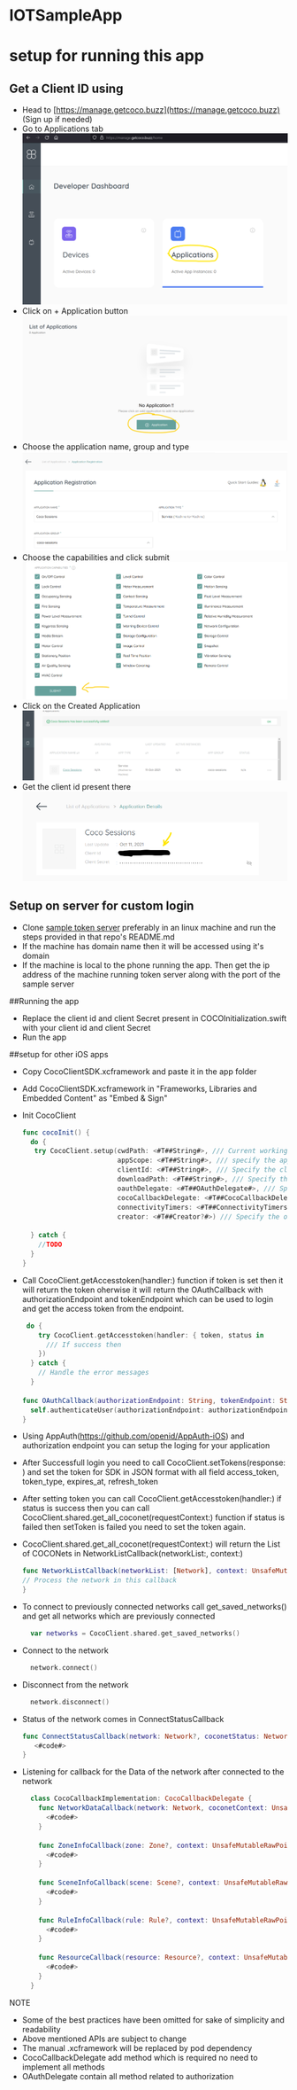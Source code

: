 # IOTSampleApp

# setup for running this app

## Get a Client ID using

- Head to [https://manage.getcoco.buzz](https://manage.getcoco.buzz) (Sign up if needed)
- Go to Applications tab
  ![step 1](docs/Images/1.png?raw=true "Client ID Step 1")
- Click on + Application button
  ![step 2](docs/Images/2.png?raw=true "Client ID Step 2")
- Choose the application name, group and type
  ![step 3](docs/Images/3.png?raw=true "Client ID Step 3")
- Choose the capabilities and click submit
  ![step 4](docs/Images/4.png?raw=true "Client ID Step 4")
- Click on the Created Application
  ![step 5](docs/Images/5.png?raw=true "Client ID Step 5")
- Get the client id present there
  ![step 6](docs/Images/6.png?raw=true "Client ID Step 6")

## Setup on server for custom login
- Clone [sample token server](https://github.com/elear-solutions/nodesampletokenserver)
  preferably in an linux machine and run the steps provided in that repo's README.md
- If the machine has domain name then it will be accessed using it's domain
- If the machine is local to the phone running the app. Then get the ip address of the machine
  running token server along with the port of the sample server

##Running the app
- Replace the client id and client Secret present in COCOInitialization.swift with your client id and client Secret 
- Run the app


##setup for other iOS apps
- Copy CocoClientSDK.xcframework and paste it in the app folder
- Add CocoClientSDK.xcframework in "Frameworks, Libraries and Embedded Content" as "Embed & Sign"
- Init CocoClient
  ```swift
  func cocoInit() {
    do {
     try CocoClient.setup(cwdPath: <#T##String#>, /// Current working directory for app 
                          appScope: <#T##String#>, /// specify the app capability access list in json format like: "{\"appCapabilities\": [Specify the capability number list]"
                          clientId: <#T##String#>, /// Specify the client id 
                          downloadPath: <#T##String#>, /// Specify the download path
                          oauthDelegate: <#T##OAuthDelegate#>, /// Specify the object of class in which implemented OAuthDelegate
                          cocoCallbackDelegate: <#T##CocoCallbackDelegate#>, /// Specify the object of class in which implemented CocoCallbackDelegate
                          connectivityTimers: <#T##ConnectivityTimers?#>, ///  Object of class ConnectivityTimers used to initialize connectivity timers
                          creator: <#T##Creator?#>) /// Specify the object of new creator
    
    } catch {
      //TODO 
    }
  }
  ```

- Call CocoClient.getAccesstoken(handler:) function if token is set then it will return the token oherwise it will return the OAuthCallback with authorizationEndpoint and tokenEndpoint which can be used to login and get the access token from the endpoint.

  ```swift
   do {
      try CocoClient.getAccesstoken(handler: { token, status in
        /// If success then 
      })
    } catch {
      // Handle the error messages
    }

  func OAuthCallback(authorizationEndpoint: String, tokenEndpoint: String) {
    self.authenticateUser(authorizationEndpoint: authorizationEndpoint, tokenEndpoint: tokenEndpoint)
  }
  ```
- Using AppAuth(https://github.com/openid/AppAuth-iOS) and authorization endpoint you can setup the loging for your application
- After Successfull login you need to call CocoClient.setTokens(response: ) and set the token for SDK in JSON format with all field access_token, token_type, expires_at, refresh_token
- After setting token you can call CocoClient.getAccesstoken(handler:) if status is success then you can call CocoClient.shared.get_all_coconet(requestContext:) function if status is failed then setToken is failed you need to set the token again.
- CocoClient.shared.get_all_coconet(requestContext:) will return the List of COCONets in NetworkListCallback(networkList:, context:)
  ```swift
  func NetworkListCallback(networkList: [Network], context: UnsafeMutableRawPointer?) {
  // Process the network in this callback
  }
  ```

- To connect to previously connected networks call get_saved_networks() and get all networks which are previously connected  
  ```swift
    var networks = CocoClient.shared.get_saved_networks()
  ```
  
- Connect to the network
  ```swift
    network.connect()
  ```
  
- Disconnect from the network
  ```swift
    network.disconnect()
  ```
- Status of the network comes in ConnectStatusCallback 
  ```swift
  func ConnectStatusCallback(network: Network?, coconetStatus: Network.State, context: UnsafeMutableRawPointer?) {
     <#code#>
  }
  ```

- Listening for callback for the Data of the network after connected to the network
  ```swift
    class CocoCallbackImplementation: CocoCallbackDelegate {
      func NetworkDataCallback(network: Network, coconetContext: UnsafeMutableRawPointer?) {
        <#code#>
      }
      
      func ZoneInfoCallback(zone: Zone?, context: UnsafeMutableRawPointer?) {
        <#code#>
      }

      func SceneInfoCallback(scene: Scene?, context: UnsafeMutableRawPointer?) {
        <#code#>
      }

      func RuleInfoCallback(rule: Rule?, context: UnsafeMutableRawPointer?) {
        <#code#>
      }

      func ResourceCallback(resource: Resource?, context: UnsafeMutableRawPointer?) {
        <#code#>
      }
    }
  ```

NOTE

- Some of the best practices have been omitted for sake of simplicity and readability
- Above mentioned APIs are subject to change
- The manual .xcframework will be replaced by pod dependency 
- CocoCallbackDelegate add method which is required no need to implement all methods
- OAuthDelegate contain all method related to authorization
